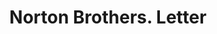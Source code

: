 ---
doi: 10.7916/D8JT12DV
date_other: '1890'
date_other_textual: 1890-1899
form: correspondence
genre:
- Letters (correspondence)
name:
- Norton Brothers
object_in_context_url: https://biggert.cul.columbia.edu/items/view/ave_biggert_00232
subject_hierarchical_geographic:
- Chicago, Illinois, United States
subject_name:
- Norton Brothers
title: Norton Brothers. Letter
sort_title: Norton Brothers. Letter
call_number: ave_biggert_00232
coordinates:
- 41.83694444444445,-87.68472222222222
pid: ave_biggert_00232
identifiers: ave_biggert_00232
permalink: /biggert/ave_biggert_00232/
layout: iiif-image-page
---